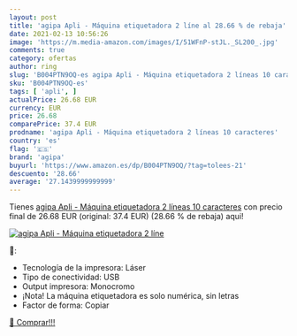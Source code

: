 ```yaml
---
layout: post
title: 'agipa Apli - Máquina etiquetadora 2 líne al 28.66 % de rebaja'
date: 2021-02-13 10:56:26
image: 'https://m.media-amazon.com/images/I/51WFnP-stJL._SL200_.jpg'
comments: true
category: ofertas
author: ring
slug: 'B004PTN9OQ-es agipa Apli - Máquina etiquetadora 2 líneas 10 caracteres'
sku: 'B004PTN9OQ-es'
tags: [ 'apli', ]
actualPrice: 26.68 EUR
currency: EUR
price: 26.68
comparePrice: 37.4 EUR
prodname: 'agipa Apli - Máquina etiquetadora 2 líneas 10 caracteres'
country: 'es'
flag: '🇪🇸'
brand: 'agipa'
buyurl: 'https://www.amazon.es/dp/B004PTN9OQ/?tag=tolees-21'
descuento: '28.66'
average: '27.1439999999999'
---
```


Tienes [agipa Apli - Máquina etiquetadora 2 líneas 10 caracteres](https://www.amazon.es/dp/B004PTN9OQ/?tag=tolees-21) con precio final de  26.68 EUR (original: 37.4 EUR) (28.66 %  de rebaja) aqui!

[![agipa Apli - Máquina etiquetadora 2 líne](https://m.media-amazon.com/images/I/51WFnP-stJL._SL200_.jpg)](https://www.amazon.es/dp/B004PTN9OQ/?tag=tolees-21)

🔎:

- Tecnología de la impresora: Láser
- Tipo de conectividad: USB
- Output impresora: Monocromo
- ¡Nota! La máquina etiquetadora es solo numérica, sin letras
- Factor de forma: Copiar

[🛒 Comprar!!!](https://www.amazon.es/dp/B004PTN9OQ/?tag=tolees-21)
